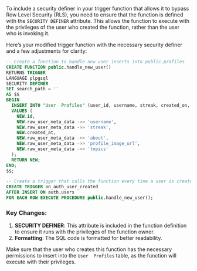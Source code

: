 To include a security definer in your trigger function that allows it to bypass Row Level Security (RLS), you need to ensure that the function is defined with the `SECURITY DEFINER` attribute. This allows the function to execute with the privileges of the user who created the function, rather than the user who is invoking it.

Here’s your modified trigger function with the necessary security definer and a few adjustments for clarity:

```sql
-- Create a function to handle new user inserts into public.profiles
CREATE FUNCTION public.handle_new_user()
RETURNS TRIGGER
LANGUAGE plpgsql
SECURITY DEFINER
SET search_path = ''
AS $$
BEGIN
  INSERT INTO "User  Profiles" (user_id, username, streak, created_on, about, profile_image_url, topics)
  VALUES (
    NEW.id,
    NEW.raw_user_meta_data ->> 'username',
    NEW.raw_user_meta_data ->> 'streak',
    NEW.created_at,
    NEW.raw_user_meta_data ->> 'about',
    NEW.raw_user_meta_data ->> 'profile_image_url',
    NEW.raw_user_meta_data ->> 'topics'
  );
  RETURN NEW;
END;
$$;

-- Create a trigger that calls the function every time a user is created
CREATE TRIGGER on_auth_user_created
AFTER INSERT ON auth.users
FOR EACH ROW EXECUTE PROCEDURE public.handle_new_user();
```

### Key Changes:
1. **SECURITY DEFINER**: This attribute is included in the function definition to ensure it runs with the privileges of the function owner.
2. **Formatting**: The SQL code is formatted for better readability.

Make sure that the user who creates this function has the necessary permissions to insert into the `User  Profiles` table, as the function will execute with their privileges.